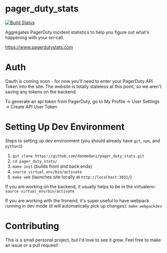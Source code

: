 
# pager_duty_stats

[![Build Status](https://travis-ci.com/danmedani/pager_duty_stats.svg?branch=master)](https://travis-ci.com/github/danmedani/pager_duty_stats)

Aggregates PagerDuty incident statistics to help you figure out what's happening with your on-call.

https://www.pagerdutystats.com

# Auth
Oauth is coming soon - for now you'll need to enter your PagerDuty API Token into the site. The website is totally stateless at this point, so we aren't saving any tokens on the backend.

To generate an api token from PagerDuty, go to My Profile -> User Settings -> Create API User Token

# Setting Up Dev Environment
Steps to setting up dev environment (you should already have `git`, `npm`, and `python3`)
1) `git clone https://github.com/danmedani/pager_duty_stats.git`
2) `cd pager_duty_stats/`
3) `make init` (builds front and back ends)
4) `source virtual_env/bin/activate`
5) `make web` (launches site locally at `http://localhost:3031/`)

If you are working on the backend, it usually helps to be in the virtualenv:
`source virtual_env/bin/activate`

If you are working with the fronend, it's super useful to have webpack running in dev mode (it will automatically pick up changes):
`make webpackdev`

# Contributing
This is a small personal project, but I'd love to see it grow. Feel free to make an issue or a pull request!
